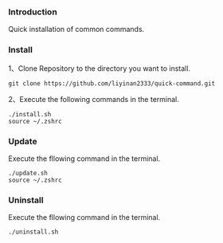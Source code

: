 ### Introduction
Quick installation of common commands.

### Install
1、Clone Repository to the directory you want to install.
```shell
git clone https://github.com/liyinan2333/quick-command.git
```
2、Execute the following commands in the terminal.
```shell
./install.sh
source ~/.zshrc
```

### Update
Execute the fllowing command in the terminal.
```shell
./update.sh
source ~/.zshrc
```

### Uninstall
Execute the fllowing command in the terminal.
```shell
./uninstall.sh
```
